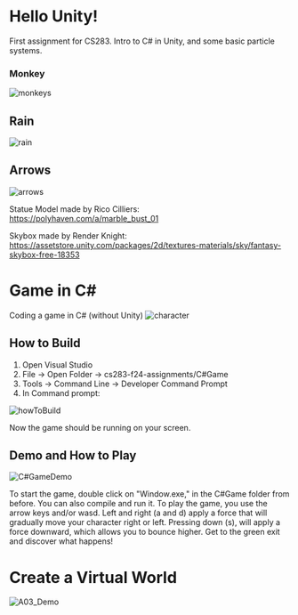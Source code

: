 # Hello Unity!
First assignment for CS283. Intro to C# in Unity, and some basic particle systems.

### Monkey

![monkeys](https://github.com/user-attachments/assets/2104bb77-4544-4711-85d1-c0531f462cb9)

## Rain

![rain](https://github.com/user-attachments/assets/856f2c70-5cd3-46ea-8f4d-9d4d75d9a9c1)

## Arrows

![arrows](https://github.com/user-attachments/assets/511342bb-bbe4-4117-aa62-bd741e90d776)

Statue Model made by Rico Cilliers: https://polyhaven.com/a/marble_bust_01

Skybox made by Render Knight: https://assetstore.unity.com/packages/2d/textures-materials/sky/fantasy-skybox-free-18353

# Game in C#
Coding a game in C# (without Unity)
![character](https://github.com/user-attachments/assets/58234e6c-97d5-4e39-9d04-f8ea8b0b17ce)

## How to Build
1. Open Visual Studio
2. File -> Open Folder -> cs283-f24-assignments/C#Game
3. Tools -> Command Line -> Developer Command Prompt
4. In Command prompt:

![howToBuild](https://github.com/user-attachments/assets/2dbefecb-50b4-4da9-8c03-c40d8c45dd61)

Now the game should be running on your screen.

## Demo and How to Play

![C#GameDemo](https://github.com/user-attachments/assets/a26f5204-8d25-4075-9c78-d3ebc776bb89)


To start the game, double click on "Window.exe," in the C#Game folder from before. You can also compile and run it.
To play the game, you use the arrow keys and/or wasd. Left and right (a and d) apply a force that will gradually move your character right or left. Pressing down (s), will apply a force downward, which allows you to bounce higher. Get to the green exit and discover what happens!

# Create a Virtual World

![A03_Demo](https://github.com/user-attachments/assets/a20197e8-edc6-4a48-88af-c0a7c9b0541c)



